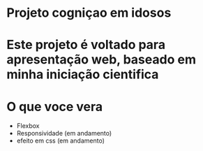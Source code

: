 # Projeto cogniçao em idosos

<h1>Este projeto é voltado para apresentação web, baseado em minha iniciação cientifica</h1>

# O que voce vera

- Flexbox
- Responsividade (em andamento)
- efeito em css (em andamento)
